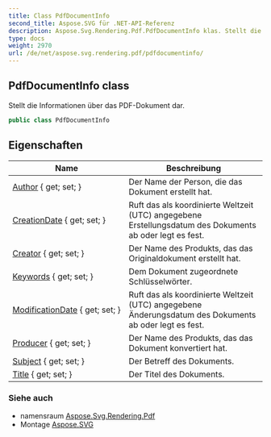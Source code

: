 ```yaml
---
title: Class PdfDocumentInfo
second_title: Aspose.SVG für .NET-API-Referenz
description: Aspose.Svg.Rendering.Pdf.PdfDocumentInfo klas. Stellt die Informationen über das PDFDokument dar.
type: docs
weight: 2970
url: /de/net/aspose.svg.rendering.pdf/pdfdocumentinfo/
---
```

## PdfDocumentInfo class

Stellt die Informationen über das PDF-Dokument dar.

```csharp
public class PdfDocumentInfo
```

## Eigenschaften

| Name | Beschreibung |
| --- | --- |
| [Author](../../aspose.svg.rendering.pdf/pdfdocumentinfo/author/) { get; set; } | Der Name der Person, die das Dokument erstellt hat. |
| [CreationDate](../../aspose.svg.rendering.pdf/pdfdocumentinfo/creationdate/) { get; set; } | Ruft das als koordinierte Weltzeit (UTC) angegebene Erstellungsdatum des Dokuments ab oder legt es fest. |
| [Creator](../../aspose.svg.rendering.pdf/pdfdocumentinfo/creator/) { get; set; } | Der Name des Produkts, das das Originaldokument erstellt hat. |
| [Keywords](../../aspose.svg.rendering.pdf/pdfdocumentinfo/keywords/) { get; set; } | Dem Dokument zugeordnete Schlüsselwörter. |
| [ModificationDate](../../aspose.svg.rendering.pdf/pdfdocumentinfo/modificationdate/) { get; set; } | Ruft das als koordinierte Weltzeit (UTC) angegebene Änderungsdatum des Dokuments ab oder legt es fest. |
| [Producer](../../aspose.svg.rendering.pdf/pdfdocumentinfo/producer/) { get; set; } | Der Name des Produkts, das das Dokument konvertiert hat. |
| [Subject](../../aspose.svg.rendering.pdf/pdfdocumentinfo/subject/) { get; set; } | Der Betreff des Dokuments. |
| [Title](../../aspose.svg.rendering.pdf/pdfdocumentinfo/title/) { get; set; } | Der Titel des Dokuments. |

### Siehe auch

* namensraum [Aspose.Svg.Rendering.Pdf](../../aspose.svg.rendering.pdf/)
* Montage [Aspose.SVG](../../)


